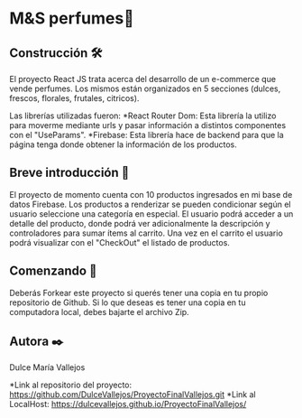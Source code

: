 # M&S perfumes🌸

## Construcción 🛠️

El proyecto React JS trata acerca del desarrollo de un e-commerce que vende perfumes. 
Los mismos están organizados en 5 secciones (dulces, frescos, florales, frutales, citricos).

Las librerías utilizadas fueron:
*React Router Dom: Esta librería la utilizo para moverme mediante urls y pasar información a distintos componentes con el "UseParams".
*Firebase: Esta librería hace de backend para que la página tenga donde obtener la información de los productos.

## Breve introducción 🧾

El proyecto de momento cuenta con 10 productos ingresados en mi base de datos Firebase. 
Los productos a renderizar se pueden condicionar según el usuario seleccione una categoría en especial.
El usuario podrá acceder a un detalle del producto, donde podrá ver adicionalmente la descripción y controladores para sumar ítems al carrito. Una vez en el carrito el usuario podrá visualizar con el "CheckOut" el listado de productos.

## Comenzando 🚀

Deberás Forkear este proyecto si querés tener una copia en tu propio repositorio de Github.
Si lo que deseas es tener una copia en tu computadora local, debes bajarte el archivo Zip.

## Autora ✒️

Dulce María Vallejos

*Link al repositorio del proyecto: https://github.com/DulceVallejos/ProyectoFinalVallejos.git
*Link al LocalHost:  https://dulcevallejos.github.io/ProyectoFinalVallejos/




